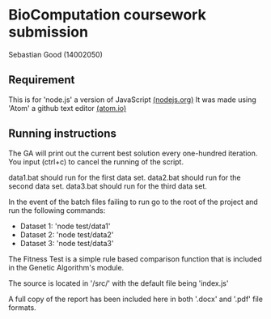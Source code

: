 # BioComputation coursework submission
Sebastian Good (14002050)

## Requirement
This is for 'node.js' a version of JavaScript [(nodejs.org)](http://nodejs.org/)
It was made using 'Atom' a github text editor [(atom.io)](https://atom.io/)

## Running instructions
The GA will print out the current best solution every one-hundred iteration.
You input (ctrl+c) to cancel the running of the script.

data1.bat should run for the first data set.
data2.bat should run for the second data set.
data3.bat should run for the third data set.

In the event of the batch files failing to run go to the root of the project and run the following commands:

 * Dataset 1: 'node test/data1'
 * Dataset 2: 'node test/data2'
 * Dataset 3: 'node test/data3'

The Fitness Test is a simple rule based comparison function that is included in the Genetic Algorithm's module.

The source is located in '/src/' with the default file being 'index.js'

A full copy of the report has been included here in both '.docx' and '.pdf' file formats.

